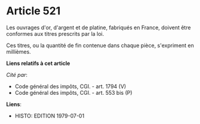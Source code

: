 # Article 521

Les ouvrages d'or, d'argent et de platine, fabriqués en France, doivent être conformes aux titres prescrits par la loi.

Ces titres, ou la quantité de fin contenue dans chaque pièce, s'expriment en millièmes.

**Liens relatifs à cet article**

_Cité par_:

  - Code général des impôts, CGI. - art. 1794 (V)
  - Code général des impôts, CGI. - art. 553 bis (P)

**Liens**:

  - HISTO: EDITION 1979-07-01
